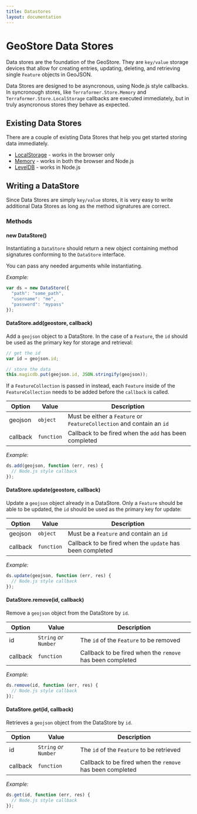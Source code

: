 ```yaml
---
title: Datastores
layout: documentation
---
```


# GeoStore Data Stores
<!-- table_of_contents -->
Data stores are the foundation of the GeoStore.  They are `key/value` storage devices that allow for creating entries, updating, deleting, and retrieving single `Feature` objects in GeoJSON.

Data Stores are designed to be asyncronous, using Node.js style callbacks.  In syncronough stores, like `Terraformer.Store.Memory` and `Terraformer.Store.LocalStorage` callbacks are executed immediately, but in truly asyncronous stores they behave as expected.

<!-- table_of_contents -->

## Existing Data Stores

There are a couple of existing Data Stores that help you get started storing data immediately.

* [LocalStorage](https://github.com/Esri/terraformer-geostore-localstorage) - works in the browser only
* [Memory](https://github.com/Esri/terraformer-geostore-memory) - works in both the browser and Node.js
* [LevelDB](https://github.com/JerrySievert/terraformer-geostore-leveldb) - works in Node.js

## Writing a DataStore

Since Data Stores are simply `key/value` stores, it is very easy to write additional Data Stores as long as the method signatures are correct.

### Methods

#### new DataStore()

Instantiating a `DataStore` should return a new object containing method signatures conforming to the `DataStore` interface.

You can pass any needed arguments while instantiating.

_Example:_

```js
var ds = new DataStore({
  "path": "some_path",
  "username": "me",
  "password": "mypass"
});
```

#### DataStore.add(geostore, callback)

Add a `geojson` object to a DataStore.  In the case of a `Feature`, the `id` should be used as the primary key for storage and retrieval:

```js
// get the id
var id = geojson.id;

// store the data
this.magicdb.put(geojson.id, JSON.stringify(geojson));
```

If a `FeatureCollection` is passed in instead, each `Feature` inside of the `FeatureCollection` needs to be added before the `callback` is called.

| Option | Value | Description |
| --- | --- | --- |
| geojson | `object` | Must be either a `Feature` or `FeatureCollection` and contain an `id` |
| callback | `function` | Callback to be fired when the `add` has been completed |

_Example:_

```js
ds.add(geojson, function (err, res) {
  // Node.js style callback
});
```

#### DataStore.update(geostore, callback)

Update a `geojson` object already in a DataStore.  Only a `Feature` should be able to be updated, the `id` should be used as the primary key for update:

| Option | Value | Description |
| --- | --- | --- |
| geojson | `object` | Must be a `Feature` and contain an `id` |
| callback | `function` | Callback to be fired when the `update` has been completed |

_Example:_

```js
ds.update(geojson, function (err, res) {
  // Node.js style callback
});
```

#### DataStore.remove(id, callback)

Remove a `geojson` object from the DataStore by `id`.

| Option | Value | Description |
| --- | --- | --- |
| id | `String` _or_ `Number` | The `id` of the `Feature` to be removed |
| callback | `function` | Callback to be fired when the `remove` has been completed |

_Example:_

```js
ds.remove(id, function (err, res) {
  // Node.js style callback
});
```

#### DataStore.get(id, callback)

Retrieves a `geojson` object from the DataStore by `id`.

| Option | Value | Description |
| --- | --- | --- |
| id | `String` _or_ `Number` | The `id` of the `Feature` to be retrieved |
| callback | `function` | Callback to be fired when the `remove` has been completed |

_Example:_

```js
ds.get(id, function (err, res) {
  // Node.js style callback
});
```
